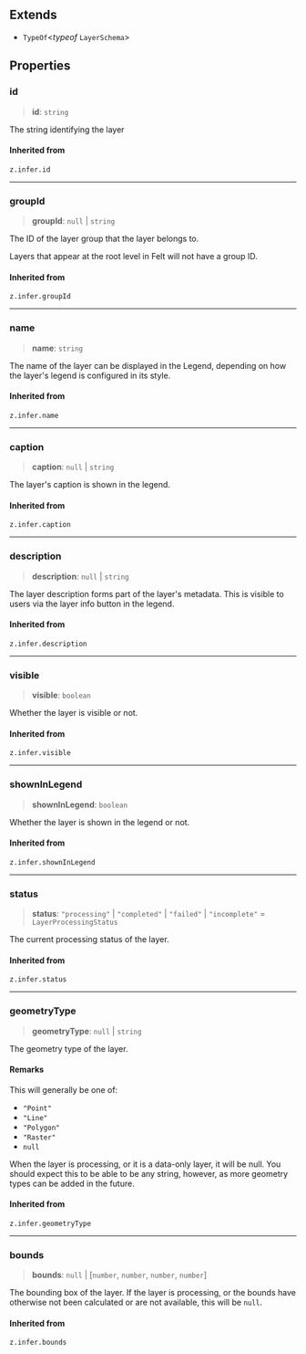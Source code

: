 ## Extends

- `TypeOf`\<*typeof* `LayerSchema`\>

## Properties

### id

> **id**: `string`

The string identifying the layer

#### Inherited from

`z.infer.id`

***

### groupId

> **groupId**: `null` \| `string`

The ID of the layer group that the layer belongs to.

Layers that appear at the root level in Felt will not have a group ID.

#### Inherited from

`z.infer.groupId`

***

### name

> **name**: `string`

The name of the layer can be displayed in the Legend, depending
on how the layer's legend is configured in its style.

#### Inherited from

`z.infer.name`

***

### caption

> **caption**: `null` \| `string`

The layer's caption is shown in the legend.

#### Inherited from

`z.infer.caption`

***

### description

> **description**: `null` \| `string`

The layer description forms part of the layer's metadata. This is visible
to users via the layer info button in the legend.

#### Inherited from

`z.infer.description`

***

### visible

> **visible**: `boolean`

Whether the layer is visible or not.

#### Inherited from

`z.infer.visible`

***

### shownInLegend

> **shownInLegend**: `boolean`

Whether the layer is shown in the legend or not.

#### Inherited from

`z.infer.shownInLegend`

***

### status

> **status**: `"processing"` \| `"completed"` \| `"failed"` \| `"incomplete"` = `LayerProcessingStatus`

The current processing status of the layer.

#### Inherited from

`z.infer.status`

***

### geometryType

> **geometryType**: `null` \| `string`

The geometry type of the layer.

#### Remarks

This will generally be one of:
- `"Point"`
- `"Line"`
- `"Polygon"`
- `"Raster"`
- `null`

When the layer is processing, or it is a data-only layer, it will be null. You should
expect this to be able to be any string, however, as more geometry types can be added
in the future.

#### Inherited from

`z.infer.geometryType`

***

### bounds

> **bounds**: `null` \| [`number`, `number`, `number`, `number`]

The bounding box of the layer. If the layer is processing, or the bounds have otherwise
not been calculated or are not available, this will be `null`.

#### Inherited from

`z.infer.bounds`
